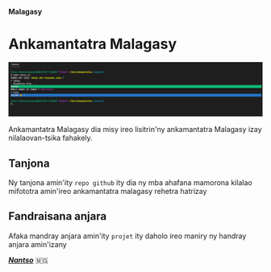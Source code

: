 **Malagasy**
# Ankamantatra Malagasy

![](assets/2021-10-05-16-57-36.png)

Ankamantatra Malagasy dia misy ireo lisitrin'ny ankamantatra Malagasy izay nilalaovan-tsika fahakely.

## Tanjona

Ny tanjona amin'ity `repo github` ity dia ny mba ahafana mamorona kilalao mifototra amin'ireo ankamantatra malagasy rehetra hatrizay

## Fandraisana anjara
Afaka mandray anjara amin'ity `projet` ity daholo ireo maniry ny handray anjara amin'izany

***[Nantso](https://web.facebook.com/nyantso.rak)***
🇲🇬
